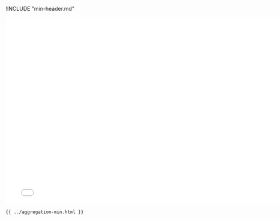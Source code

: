 !INCLUDE "min-header.md"

<iframe src="../../aggregation-min.html" width="770" height="500" frameBorder="0" seamless="seamless">
</iframe>

```html
{{ ../aggregation-min.html }}
```